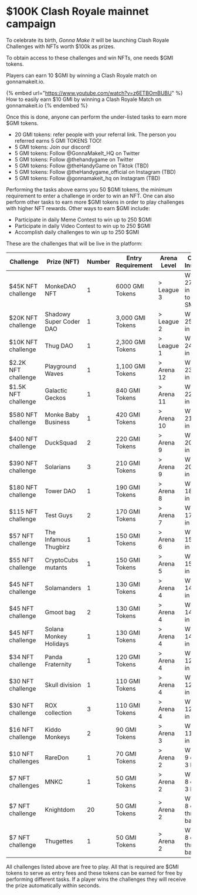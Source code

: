 # $100K Clash Royale mainnet campaign

To celebrate its birth, _Gonna Make It_ will be launching Clash Royale Challenges with NFTs worth $100k as prizes.&#x20;

To obtain access to these challenges and win NFTs, one needs $GMI tokens.&#x20;

Players can earn 10 $GMI by winning a Clash Royale match on gonnamakeit.io.&#x20;

{% embed url="https://www.youtube.com/watch?v=z6ETBOmBUBU" %}
How to easily earn $10 GMI by winning a Clash Royale Match on gonnamakeit.io
{% endembed %}

Once this is done, anyone can perform the under-listed tasks to earn more $GMI tokens.&#x20;

* 20 GMI tokens: refer people with your referral link. The person you referred earns 5 GMI TOKENS TOO!&#x20;
* 5 GMI tokens: Join our discord!
* 5 GMI tokens: Follow @GonnaMakeIt\_HQ on Twitter&#x20;
* 5 GMI tokens: Follow @thehandygame on Twitter&#x20;
* 5 GMI tokens: Follow @theHandyGame on Tiktok (TBD)
* 5 GMI tokens: Follow @theHandygame\_official on Instagram (TBD)
* 5 GMI tokens: Follow @gonnamakeit\_hq on Instagram (TBD)

Performing the tasks above earns you 50 $GMI tokens, the minimum requirement to enter a challenge in order to win an NFT. One can also perform other tasks to earn more $GMI tokens in order to play challenges with higher NFT rewards. Other ways to earn $GMI include:

* Participate in daily Meme Contest to win up to 250 $GMI&#x20;
* Participate in daily Video Contest to win up to 250 $GMI&#x20;
* Accomplish daily challenges to win up to 250 $GMI &#x20;

These are the challenges that will be live in the platform:

| Challenge           | Prize (NFT)             | Number | Entry Requirement | Arena Level | Challenge Instructions                               |
| ------------------- | ----------------------- | ------ | ----------------- | ----------- | ---------------------------------------------------- |
| $45K NFT challenge  | MonkeDAO NFT            | 1      | 6000 GMI Tokens   | > League 3  | Win at least 27 crowns in 9 battles to earn this SMB |
| $20K NFT challenge  | Shadowy Super Coder DAO | 1      | 3,000 GMI Tokens  | > League 2  | Win at least 25 crowns in 9 battles                  |
| $10K NFT challenge  | Thug DAO                | 1      | 2,300 GMI Tokens  | > League 1  | Win at least 24 crowns in 8 battles                  |
| $2.2K NFT challenge | Playground Waves        | 1      | 1,100 GMI Tokens  | > Arena 12  | Win at least 23 crowns in 8 battles                  |
| $1.5K NFT challenge | Galactic Geckos         | 1      | 840 GMI Tokens    | > Arena 11  | Win at least 22 crowns in 8 battles                  |
| $580 NFT challenge  | Monke Baby Business     | 1      | 420 GMI Tokens    | > Arena 10  | Win at least 21 crowns in 7 battles                  |
| $400 NFT challenge  | DuckSquad               | 2      | 220 GMI Tokens    | > Arena 9   | Win at least 20 crowns in 7 battles                  |
| $390 NFT challenge  | Solarians               | 3      | 210 GMI Tokens    | > Arena 9   | Win at least 20 crowns in 7 battles                  |
| $180 NFT challenge  | Tower DAO               | 1      | 190 GMI Tokens    | > Arena 8   | Win at least 18 crowns in 6 battles                  |
| $115 NFT challenge  | Test Guys               | 2      | 170 GMI Tokens    | > Arena 7   | Win at least 17 crowns in 6 battles                  |
| $57 NFT challenge   | The Infamous Thugbirz   | 1      | 150 GMI Tokens    | > Arena 6   | Win at least 15 crowns in 5 battles                  |
| $55 NFT challenge   | CryptoCubs mutants      | 1      | 150 GMI Tokens    | > Arena 5   | Win at least 15 crowns in 5 battles                  |
| $45 NFT challenge   | Solamanders             | 1      | 130 GMI Tokens    | > Arena 4   | Win at least 14 crowns in 5 battles                  |
| $45 NFT challenge   | Gmoot bag               | 2      | 130 GMI Tokens    | > Arena 4   | Win at least 14 crowns in 5 battles                  |
| $45 NFT challenge   | Solana Monkey Holidays  | 1      | 130 GMI Tokens    | > Arena 4   | Win at least 14 crowns in 5 battles                  |
| $34 NFT challenge   | Panda Fraternity        | 1      | 120 GMI Tokens    | > Arena 4   | Win at least 12 crowns in 4 battles                  |
| $30 NFT challenge   | Skull division          | 1      | 110 GMI Tokens    | > Arena 4   | Win at least 12 crowns in 4 battles                  |
| $30 NFT challenge   | ROX collection          | 3      | 110 GMI Tokens    | > Arena 4   | Win at least 12 crowns in 4 battles                  |
| $16 NFT challenge   | Kiddo Monkeys           | 2      | 90 GMI Tokens     | > Arena 3   | Win at least 11 crowns in 4 battles                  |
| $10 NFT challenges  | RareDon                 | 1      | 70 GMI Tokens     | > Arena 2   | Win at least 9 crowns in 3 battles                   |
| $7 NFT challenges   | MNKC                    | 1      | 50 GMI Tokens     | > Arena 2   | Win at least 8 crowns in 3 battles                   |
| $7 NFT challenge    | Knightdom               | 20     | 50 GMI Tokens     | > Arena 2   | Win at least 8 crowns in three battles               |
| $7 NFT challenge    | Thugettes               | 1      | 50 GMI Tokens     | > Arena 2   | Win at least 8 crowns in three battles               |

All challenges listed above are free to play. All that is required are $GMI tokens to serve as entry fees and these tokens can be earned for free by performing different tasks. If a player wins the challenges they will receive the prize automatically within seconds.
